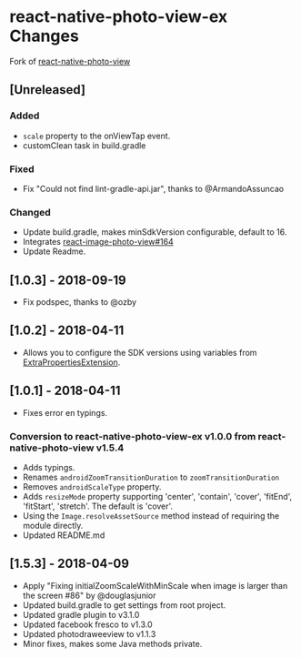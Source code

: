 # react-native-photo-view-ex Changes

Fork of [react-native-photo-view](https://github.com/alwx/react-native-photo-view)

## \[Unreleased]

### Added

- `scale` property to the onViewTap event.
- customClean task in build.gradle

### Fixed

- Fix "Could not find lint-gradle-api.jar", thanks to @ArmandoAssuncao

### Changed

- Update build.gradle, makes minSdkVersion configurable, default to 16.
- Integrates [react-image-photo-view#164](https://github.com/alwx/react-native-photo-view/pull/164)
- Update Readme.

## \[1.0.3] - 2018-09-19

- Fix podspec, thanks to @ozby

## \[1.0.2] - 2018-04-11

- Allows you to configure the SDK versions using variables from [ExtraPropertiesExtension](https://docs.gradle.org/current/dsl/org.gradle.api.plugins.ExtraPropertiesExtension.html).

## \[1.0.1] - 2018-04-11

- Fixes error en typings.

### Conversion to react-native-photo-view-ex v1.0.0 from react-native-photo-view v1.5.4

- Adds typings.
- Renames `androidZoomTransitionDuration` to `zoomTransitionDuration`
- Removes `androidScaleType` property.
- Adds `resizeMode` property supporting 'center', 'contain', 'cover', 'fitEnd', 'fitStart', 'stretch'. The default is 'cover'.
- Using the `Image.resolveAssetSource` method instead of requiring the module directly.
- Updated README.md

## \[1.5.3] - 2018-04-09

- Apply "Fixing initialZoomScaleWithMinScale when image is larger than the screen #86" by @douglasjunior
- Updated build.gradle to get settings from root project.
- Updated gradle plugin to v3.1.0
- Updated facebook fresco to v1.3.0
- Updated photodraweeview to v1.1.3
- Minor fixes, makes some Java methods private.
